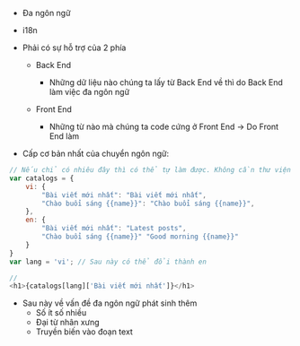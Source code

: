 - Đa ngôn ngữ
- i18n
- Phải có sự hỗ trợ của 2 phía 
  - Back End
    - Những dữ liệu nào chúng ta lấy từ Back End về thì do Back End làm việc đa ngôn ngữ 

  - Front End
    - Những từ nào mà chúng ta code cứng ở Front End -> Do Front End làm

- Cấp cơ bản nhất của chuyển ngôn ngữ:
```javascript
// Nếu chỉ có nhiêu đây thì có thể tự làm được. Không cần thư viện
var catalogs = {
    vi: {
        "Bài viết mới nhất": "Bài viết mới nhất",
        "Chào buổi sáng {{name}}": "Chào buổi sáng {{name}}",
    },
    en: {
        "Bài viết mới nhất": "Latest posts",
        "Chào buổi sáng {{name}}" "Good morning {{name}}"
    }
}
var lang = 'vi'; // Sau này có thể đổi thành en

// 
<h1>{catalogs[lang]['Bài viết mới nhất']}</h1>
```

- Sau này về vấn đề đa ngôn ngữ phát sinh thêm 
  - Số ít số nhiều
  - Đại từ nhân xưng
  - Truyền biến vào đoạn text